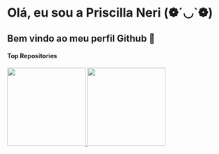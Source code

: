 # Olá, eu sou a Priscilla Neri (❁´◡`❁)

## Bem vindo ao meu perfil Github 👋

#### Top Repositories


<div> 
   <a href="https://github.com/priscilla-neri">
      <img height="180em" src="https://github-readme-stats.vercel.app/api?username=priscilla-neri&show_icons=true&theme=dark&include_all_commits=true&count_private=true"/>
      <img height="180em" src="https://github-readme-stats.vercel.app/api/top-langs/?username=priscilla-neri&layout=compact&langs_count=16&theme=dark"/>
   </a>
</div>




